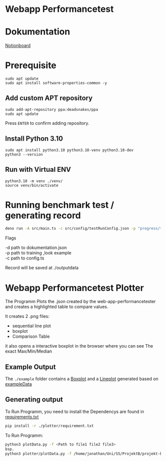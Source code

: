 # Webapp Performancetest

# Dokumentation

[Notionboard](https://superb-soup-689.notion.site/a01e01bdca00418ba2cf47526f2b6fe3?v=2bdd91e9db8e472dab28a7986d43583a&pvs=4)

# Prerequisite

```
sudo apt update
sudo apt install software-properties-common -y
```

## Add custom APT repository

```
sudo add-apt-repository ppa:deadsnakes/ppa
sudo apt update
```

Press `ENTER` to confirm adding repository.

## Install Python 3.10

```
sudo apt install python3.10 python3.10-venv python3.10-dev
python3 --version
```

## Run with Virtual ENV

```
python3.10 -m venv ./venv/
source venv/bin/activate
```

# Running benchmark test / generating record

```bash
deno run -A src/main.ts -c src/config/testRunConfig.json -p "progress/topics/c6906727-fbd8-419a-809e-4a24de352d0d/trainings/26408628-a743-4f28-9d36-e4f7b4bcf636/questionnaires/4ec93c9d-53ac-4769-9ec0-d1c7220ed0c7/questions" -d content/basisschulungen/dokumentation.json
```

Flags

-d path to dokumentation.json <br>
-p path to training ,look example <br>
-c path to config.ts

Record will be saved at ./outputdata

# Webapp Performancetest Plotter

The Programm Plots the .json created by the web-app-performancetester and creates a highlighted table to compare values.

It creates 2 .png files:

- sequential line plot
- boxplot
- Comparison Table

it also opens a interactive boxplot in the browser where you can see
The exact Max/Min/Median

## Example Output

The `./example` folder contains a [Boxplot](./example/Boxplot-report_2024-04-22_15:38_8217199f-81d6-49b7-b97e-b719fce1862b.png) and a [Lineplot](./example/Lineplot-report_2024-04-22_15:38_8217199f-81d6-49b7-b97e-b719fce1862b.png) generated based on [exampleData](./example/report_2024-04-22_15:38_8217199f-81d6-49b7-b97e-b719fce1862b.json)

## Generating output

To Run Programm, you need to install the Dependencys are found in [requirements.txt](./requirements.txt)

```bash
pip install -r ./plotter/requirement.txt

```
To Run Programm:
```bash
python3 plotData.py -f <Path to file1 file2 file3>
bsp.
python3 plotter/plotData.py -f /home/jonathan/Uni/S5/ProjektB/projekt-b/plotter/example/report_2024-04-22_15:38_8217199f-81d6-49b7-b97e-b719fce1862b.json /home/jonathan/Uni/S5/ProjektB/projekt-b/plotter/example/report_2024-04-22_15:38_8217199f-81d6-49b7-b97e-b719fce1862c.json
```
